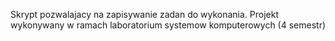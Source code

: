 Skrypt pozwalajacy na zapisywanie zadan do wykonania. 
Projekt wykonywany w ramach laboratorium systemow komputerowych (4 semestr)
